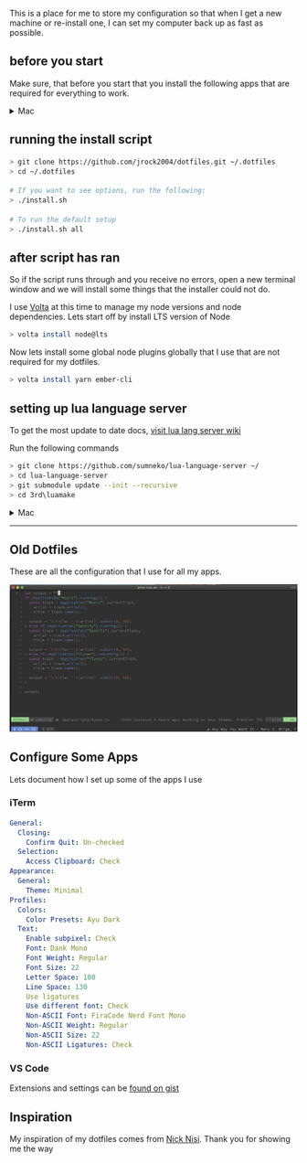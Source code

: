 This is a place for me to store my configuration so that when I get a new machine or re-install one, I can set my computer back up as fast as possible.

## before you start

Make sure, that before you start that you install the following apps that are required for everything to work.

<details>
  <summary>Mac</summary>

- Xcode Command Line Tools
- Git

Xcode will give your mac all the tools you will need to run the scripts.

</details>

## running the install script

```bash
> git clone https://github.com/jrock2004/dotfiles.git ~/.dotfiles
> cd ~/.dotfiles

# If you want to see options, run the following:
> ./install.sh

# To run the default setup
> ./install.sh all
```

## after script has ran

So if the script runs through and you receive no errors, open a new terminal window and we will install some things that the installer could not do.

I use [Volta](https://volta.sh) at this time to manage my node versions and node dependencies. Lets start off by install LTS version of Node

```bash
> volta install node@lts
```

Now lets install some global node plugins globally that I use that are not required for my dotfiles.

```bash
> volta install yarn ember-cli
```

## setting up lua language server

To get the most update to date docs, [visit lua lang server wiki](<https://github.com/sumneko/lua-language-server/wiki/Build-and-Run-(Standalone)>)

Run the following commands

```bash
> git clone https://github.com/sumneko/lua-language-server ~/
> cd lua-language-server
> git submodule update --init --recursive
> cd 3rd\luamake
```

<details>
  <summary>Mac</summary>

```bash
> ninja -f ninja/macos.ninja
> cd ../..
> ./3rd/luamake/luamake rebuild
```

</details>

---

## Old Dotfiles

These are all the configuration that I use for all my apps.

![img](assets/screenshot.png)

## Configure Some Apps

Lets document how I set up some of the apps I use

### iTerm

```yml
General:
  Closing:
    Confirm Quit: Un-checked
  Selection:
    Access Clipboard: Check
Appearance:
  General:
    Theme: Minimal
Profiles:
  Colors:
    Color Presets: Ayu Dark
  Text:
    Enable subpixel: Check
    Font: Dank Mono
    Font Weight: Regular
    Font Size: 22
    Letter Space: 100
    Line Space: 130
    Use ligatures
    Use different font: Check
    Non-ASCII Font: FiraCode Nerd Font Mono
    Non-ASCII Weight: Regular
    Non-ASCII Size: 22
    Non-ASCII Ligatures: Check
```

### VS Code

Extensions and settings can be [found on gist](https://gist.github.com/jrock2004/34c134d3a4a8bfb84336fd5d52472237)

## Inspiration

My inspiration of my dotfiles comes from [Nick Nisi](https://github.com/nicknisi/dotfiles).
Thank you for showing me the way
